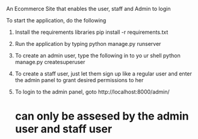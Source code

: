 An Ecommerce Site that enables the user, staff and Admin to login

To start the application, do the following
1. Install the requirements libraries 
    pip install -r requirements.txt 

2. Run the application by typing
    python manage.py runserver 

3. To create an admin user, type the following in to yo
ur shell
    python manage.py createsuperuser

4. To create a staff user, just let them sign up like a regular user and enter the admin panel to grant desired permissions to her

5. To login to the admin panel, goto
    http://localhost:8000/admin/      
    # can only be assesed by the admin user and staff user
    
